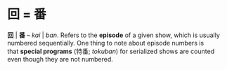 # 回 = 番

**回** | **番** – *kai* | *ban*. Refers to the **episode** of a given show, which is usually numbered sequentially. One thing to note about episode numbers is that **special programs** (特番; *tokuban*) for serialized shows are counted even though they are not numbered.
